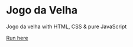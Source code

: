 # Jogo da Velha

Jogo da velha with HTML, CSS & pure JavaScript

[Run here](https://rodrigocloureiro.github.io/JogoDaVelha/)
